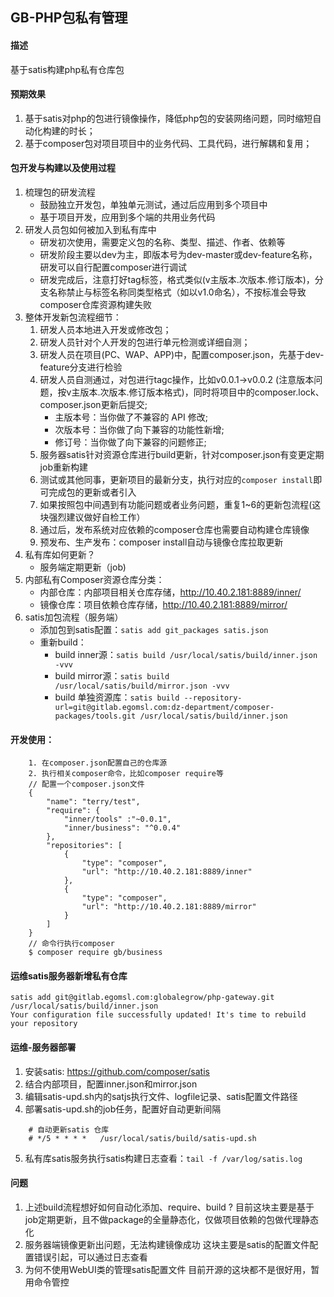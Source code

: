 ## GB-PHP包私有管理

#### 描述
基于satis构建php私有仓库包

#### 预期效果
1. 基于satis对php的包进行镜像操作，降低php包的安装网络问题，同时缩短自动化构建的时长；
2. 基于composer包对项目项目中的业务代码、工具代码，进行解耦和复用；

#### 包开发与构建以及使用过程
1. 梳理包的研发流程
    - 鼓励独立开发包，单独单元测试，通过后应用到多个项目中
    - 基于项目开发，应用到多个端的共用业务代码
2. 研发人员包如何被加入到私有库中
    - 研发初次使用，需要定义包的名称、类型、描述、作者、依赖等
    - 研发阶段主要以dev为主，即版本号为dev-master或dev-feature名称，研发可以自行配置composer进行调试
    - 研发完成后，注意打好tag标签，格式类似(v主版本.次版本.修订版本)，分支名称禁止与标签名称同类型格式（如以v1.0命名），不按标准会导致composer仓库资源构建失败
3. 整体开发新包流程细节：
    1. 研发人员本地进入开发或修改包；
    2. 研发人员针对个人开发的包进行单元检测或详细自测；
    3. 研发人员在项目(PC、WAP、APP)中，配置composer.json，先基于dev-feature分支进行检验
    4. 研发人员自测通过，对包进行tagc操作，比如v0.0.1->v0.0.2 (注意版本问题，按v主版本.次版本.修订版本格式)，同时将项目中的composer.lock、composer.json更新后提交;
        - 主版本号：当你做了不兼容的 API 修改;
        - 次版本号：当你做了向下兼容的功能性新增;
        - 修订号：当你做了向下兼容的问题修正;
    5. 服务器satis针对资源仓库进行build更新，针对composer.json有变更定期job重新构建
    6. 测试或其他同事，更新项目的最新分支，执行对应的`composer install`即可完成包的更新或者引入
    7. 如果按照包中间遇到有功能问题或者业务问题，重复1~6的更新包流程(这块强烈建议做好自检工作）
    8. 通过后，发布系统对应依赖的composer仓库也需要自动构建仓库镜像
    9. 预发布、生产发布：composer install自动与镜像仓库拉取更新
4. 私有库如何更新？
    - 服务端定期更新（job)
5. 内部私有Composer资源仓库分类：
    - 内部仓库：内部项目相关仓库存储，http://10.40.2.181:8889/inner/
    - 镜像仓库：项目依赖仓库存储，http://10.40.2.181:8889/mirror/
6. satis加包流程（服务端）
    - 添加包到satis配置：`satis add git_packages satis.json`
    - 重新build：
        - build inner源：`satis build /usr/local/satis/build/inner.json  -vvv`
        - build mirror源：`satis build /usr/local/satis/build/mirror.json -vvv`
        - build 单独资源库：`satis build --repository-url=git@gitlab.egomsl.com:dz-department/composer-packages/tools.git /usr/local/satis/build/inner.json` 

#### 开发使用：
```
    1. 在composer.json配置自己的仓库源
    2. 执行相关composer命令，比如composer require等
    // 配置一个composer.json文件
    {
        "name": "terry/test",
        "require": {
            "inner/tools" :"~0.0.1",
            "inner/business": "^0.0.4"
        },
        "repositories": [
            {
                "type": "composer",
                "url": "http://10.40.2.181:8889/inner"
            },
            {
                "type": "composer",
                "url": "http://10.40.2.181:8889/mirror"
            }
        ]
    }
    // 命令行执行composer 
    $ composer require gb/business
```

#### 运维satis服务器新增私有仓库
```
satis add git@gitlab.egomsl.com:globalegrow/php-gateway.git /usr/local/satis/build/inner.json
Your configuration file successfully updated! It's time to rebuild your repository
```

#### 运维-服务器部署
1. 安装satis: https://github.com/composer/satis
2. 结合内部项目，配置inner.json和mirror.json
3. 编辑satis-upd.sh内的satjs执行文件、logfile记录、satis配置文件路径
4. 部署satis-upd.sh的job任务，配置好自动更新间隔
```
    # 自动更新satis 仓库
    # */5 * * * *   /usr/local/satis/build/satis-upd.sh
```
5. 私有库satis服务执行satis构建日志查看：`tail -f /var/log/satis.log`

#### 问题
1. 上述build流程想好如何自动化添加、require、build ?
    目前这块主要是基于job定期更新，且不做package的全量静态化，仅做项目依赖的包做代理静态化
2. 服务器端镜像更新出问题，无法构建镜像成功
    这块主要是satis的配置文件配置错误引起，可以通过日志查看
3. 为何不使用WebUI类的管理satis配置文件
    目前开源的这块都不是很好用，暂用命令管控
